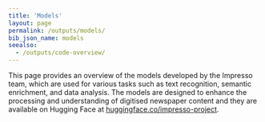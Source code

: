 ```yaml
---
title: 'Models'
layout: page
permalink: /outputs/models/
bib_json_name: models
seealso:
  - /outputs/code-overview/
---
```


This page provides an overview of the models developed by the Impresso team, which are used for various tasks such as text recognition, semantic enrichment, and data analysis. The models are designed to enhance the processing and understanding of digitised newspaper content and they are available on Hugging Face at [huggingface.co/impresso-project](https://huggingface.co/impresso-project).
